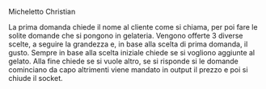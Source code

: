 Micheletto Christian

La prima domanda chiede il nome al cliente come si chiama, per poi fare le solite domande che si pongono in gelateria.
Vengono offerte 3 diverse scelte, a seguire la grandezza e, in base alla scelta di prima domanda, il gusto.
Sempre in base alla scelta iniziale chiede se si vogliono aggiunte al gelato.
Alla fine chiede se si vuole altro, se si risponde si le domande cominciano da capo altrimenti viene mandato in output il prezzo e poi si chiude il socket.